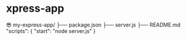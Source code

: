 # xpress-app
😎
my-express-app/
├── package.json
├── server.js
├── README.md
"scripts": {
  "start": "node server.js"
}
